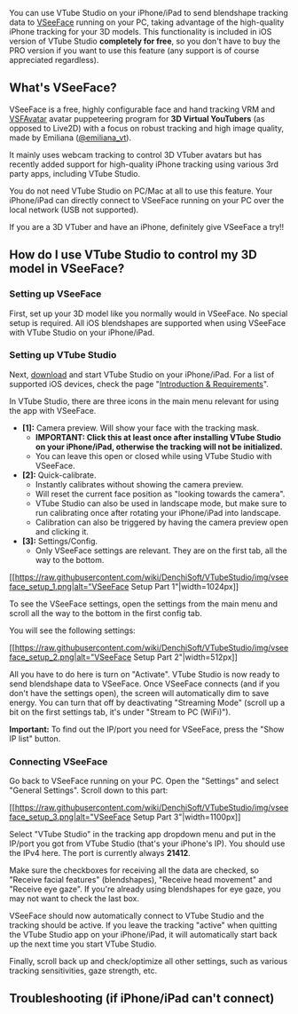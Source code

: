 You can use VTube Studio on your iPhone/iPad to send blendshape tracking data to [VSeeFace](https://www.vseeface.icu/) running on your PC, taking advantage of the high-quality iPhone tracking for your 3D models. This functionality is included in iOS version of VTube Studio **completely for free**, so you don't have to buy the PRO version if you want to use this feature (any support is of course appreciated regardless).

## What's VSeeFace?

VSeeFace is a free, highly configurable face and hand tracking VRM and [VSFAvatar](https://www.vseeface.icu/#vsfavatar) avatar puppeteering program for **3D Virtual YouTubers** (as opposed to Live2D) with a focus on robust tracking and high image quality, made by Emiliana ([@emiliana_vt](https://twitter.com/emiliana_vt)).

It mainly uses webcam tracking to control 3D VTuber avatars but has recently added support for high-quality iPhone tracking using various 3rd party apps, including VTube Studio.

You do not need VTube Studio on PC/Mac at all to use this feature. Your iPhone/iPad can directly connect to VSeeFace running on your PC over the local network (USB not supported).

If you are a 3D VTuber and have an iPhone, definitely give VSeeFace a try!!

## How do I use VTube Studio to control my 3D model in VSeeFace?

### Setting up VSeeFace

First, set up your 3D model like you normally would in VSeeFace. No special setup is required. All iOS blendshapes are supported when using VSeeFace with VTube Studio on your iPhone/iPad.

### Setting up VTube Studio

Next, [download](https://github.com/DenchiSoft/VTubeStudio/wiki/Introduction-&-Requirements) and start VTube Studio on your iPhone/iPad. For a list of supported iOS devices, check the page "[Introduction & Requirements](https://github.com/DenchiSoft/VTubeStudio/wiki/Introduction-&-Requirements)".

In VTube Studio, there are three icons in the main menu relevant for using the app with VSeeFace.

* **[1]:** Camera preview. Will show your face with the tracking mask.
  * **IMPORTANT: Click this at least once after installing VTube Studio on your iPhone/iPad, otherwise the tracking will not be initialized.**
  * You can leave this open or closed while using VTube Studio with VSeeFace.
* **[2]:** Quick-calibrate.
  * Instantly calibrates without showing the camera preview.
  * Will reset the current face position as "looking towards the camera".
  * VTube Studio can also be used in landscape mode, but make sure to run calibrating once after rotating your iPhone/iPad into landscape.
  * Calibration can also be triggered by having the camera preview open and clicking it.
* **[3]:** Settings/Config.
  * Only VSeeFace settings are relevant. They are on the first tab, all the way to the bottom.

[[https://raw.githubusercontent.com/wiki/DenchiSoft/VTubeStudio/img/vseeface_setup_1.png|alt="VSeeFace Setup Part 1"|width=1024px]]

To see the VSeeFace settings, open the settings from the main menu and scroll all the way to the bottom in the first config tab.

You will see the following settings:

[[https://raw.githubusercontent.com/wiki/DenchiSoft/VTubeStudio/img/vseeface_setup_2.png|alt="VSeeFace Setup Part 2"|width=512px]]

All you have to do here is turn on "Activate". VTube Studio is now ready to send blendshape data to VSeeFace. Once VSeeFace connects (and if you don't have the settings open), the screen will automatically dim to save energy. You can turn that off by deactivating "Streaming Mode" (scroll up a bit on the first settings tab, it's under "Stream to PC (WiFi)").

**Important:** To find out the IP/port you need for VSeeFace, press the "Show IP list" button.

### Connecting VSeeFace

Go back to VSeeFace running on your PC. Open the "Settings" and select "General Settings". Scroll down to this part:

[[https://raw.githubusercontent.com/wiki/DenchiSoft/VTubeStudio/img/vseeface_setup_3.png|alt="VSeeFace Setup Part 3"|width=1100px]]

Select "VTube Studio" in the tracking app dropdown menu and put in the IP/port you got from VTube Studio (that's your iPhone's IP). You should use the IPv4 here. The port is currently always **21412**.

Make sure the checkboxes for receiving all the data are checked, so "Receive facial features" (blendshapes), "Receive head movement" and "Receive eye gaze". If you're already using blendshapes for eye gaze, you may not want to check the last box.

VSeeFace should now automatically connect to VTube Studio and the tracking should be active. If you leave the tracking "active" when quitting the VTube Studio app on your iPhone/iPad, it will automatically start back up the next time you start VTube Studio.

Finally, scroll back up and check/optimize all other settings, such as various tracking sensitivities, gaze strength, etc.

## Troubleshooting (if iPhone/iPad can't connect)




